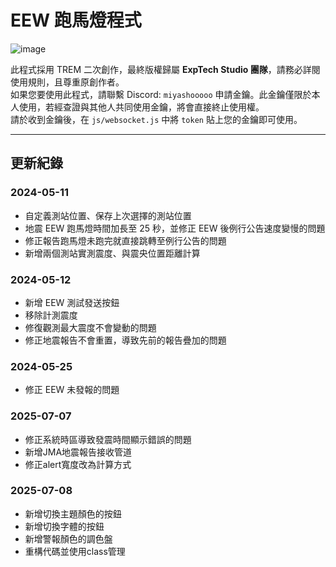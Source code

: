 # EEW 跑馬燈程式

![image](https://i.ibb.co/xsS1SJ9/eew-marquee-screen.png)

此程式採用 TREM 二次創作，最終版權歸屬 **ExpTech Studio 團隊**，請務必詳閱使用規則，且尊重原創作者。  
如果您要使用此程式，請聯繫 Discord: `miyashooooo` 申請金鑰。此金鑰僅限於本人使用，若經查證與其他人共同使用金鑰，將會直接終止使用權。  
請於收到金鑰後，在 `js/websocket.js` 中將 `token` 貼上您的金鑰即可使用。

---

## 更新紀錄

### 2024-05-11
- 自定義測站位置、保存上次選擇的測站位置
- 地震 EEW 跑馬燈時間加長至 25 秒，並修正 EEW 後例行公告速度變慢的問題
- 修正報告跑馬燈未跑完就直接跳轉至例行公告的問題
- 新增兩個測站實測震度、與震央位置距離計算

### 2024-05-12
- 新增 EEW 測試發送按鈕
- 移除計測震度
- 修復觀測最大震度不會變動的問題
- 修正地震報告不會重置，導致先前的報告疊加的問題

### 2024-05-25
- 修正 EEW 未發報的問題

### 2025-07-07
- 修正系統時區導致發震時間顯示錯誤的問題
- 新增JMA地震報告接收管道
- 修正alert寬度改為計算方式

### 2025-07-08
- 新增切換主題顏色的按鈕
- 新增切換字體的按鈕
- 新增警報顏色的調色盤
- 重構代碼並使用class管理
